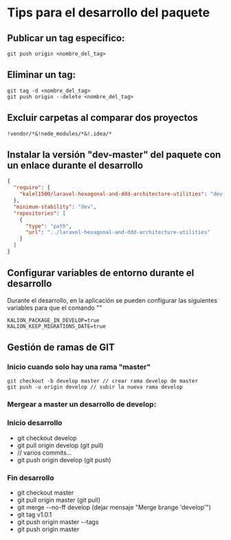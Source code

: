 
# Tips para el desarrollo del paquete

## Publicar un tag específico:

```git
git push origin <nombre_del_tag>
```

## Eliminar un tag:

```git
git tag -d <nombre_del_tag>
git push origin --delete <nombre_del_tag>
```

## Excluir carpetas al comparar dos proyectos

```regexp
!vendor/*&!node_modules/*&!.idea/*
```

## Instalar la versión "dev-master" del paquete con un enlace durante el desarrollo

```json
{
  "require": {
    "kalel1500/laravel-hexagonal-and-ddd-architecture-utilities": "dev-master"
  },
  "minimum-stability": "dev",
  "repositories": [
    {
      "type": "path",
      "url": "../laravel-hexagonal-and-ddd-architecture-utilities"
    }
  ]
}
```

## Configurar variables de entorno durante el desarrollo

Durante el desarrollo, en la aplicación se pueden configurar las siguientes variables para que el comando ""

```dotenv
KALION_PACKAGE_IN_DEVELOP=true
KALION_KEEP_MIGRATIONS_DATE=true
```

## Gestión de ramas de GIT

### Inicio cuando solo hay una rama "master"

```
git checkout -b develop master // crear rama develop de master
git push -u origin develop // subir la nueva rama develop
```

### Mergear a master un desarrollo de develop:

### Inicio desarrollo

* git checkout develop
* git pull origin develop (git pull)
* // varios commits...
* git push origin develop (git push)

### Fin desarrollo

* git checkout master
* git pull origin master (git pull)
* git merge --no-ff develop (dejar mensaje "Merge brange 'develop'")
* git tag v1.0.1
* git push origin master --tags
* git push origin master
